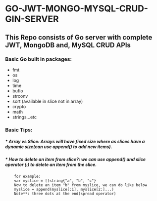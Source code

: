 # GO-JWT-MONGO-MYSQL-CRUD-GIN-SERVER

## This Repo consists of Go server with complete JWT, MongoDB and, MySQL CRUD APIs


### Basic Go built in packages:
  * fmt
  * os
  * log
  * time
  * bufio
  * strconv
  * sort (available in slice not in array)
  * crypto
  * math
  * strings...etc

### Basic Tips:
##### * Array vs Slice: Arrays will have fixed size where as slices have a dynamic size(can use append() to add new items).
##### * How to delete an item from slice?: we can use append() and slice operator (:) to delete an item from the slice.
        for example:
        var myslice = []string{"a", "b", "c"}
        Now to delete an item "b" from myslice, we can do like below
        myslice = append(myslice[:1], myslice[2:]...)
        Note**: three dots at the end(spread operator)
